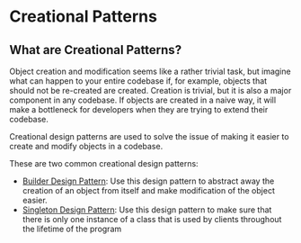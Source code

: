 # Creational Patterns
## What are Creational Patterns?
Object creation and modification seems like a rather trivial task, but imagine what can happen to your entire codebase if, for example, objects that should not be re-created are created. Creation is trivial, but it is also a major component in any codebase. If objects are created in a naive way, it will make a bottleneck for developers when they are trying to extend their codebase.

Creational design patterns are used to solve the issue of making it easier to create and modify objects in a codebase.

These are two common creational design patterns:
* [Builder Design Pattern](https://github.com/sidg1215/DesignPatterns/tree/main/Creational%20Design%20Patterns/Builder%20Design%20Pattern): Use this design pattern to abstract away the creation of an object from itself and make modification of the object easier.
* [Singleton Design Pattern](https://github.com/sidg1215/DesignPatterns/tree/main/Creational%20Design%20Patterns/Singleton%20Design%20Pattern): Use this design pattern to make sure that there is only one instance of a class that is used by clients throughout the lifetime of the program